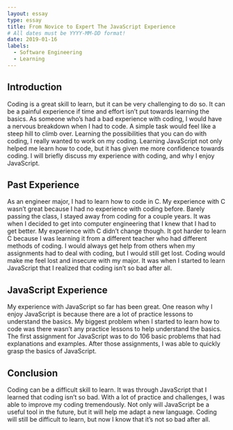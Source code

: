 ```yaml
---
layout: essay
type: essay
title: From Novice to Expert The JavaScript Experience
# All dates must be YYYY-MM-DD format!
date: 2019-01-16
labels:
  - Software Engineering
  - Learning
---
```

## Introduction
Coding is a great skill to learn, but it can be very challenging to do so. It can be a painful experience if time and effort isn’t put towards learning the basics. As someone who’s had a bad experience with coding, I would have a nervous breakdown when I had to code. A simple task would feel like a steep hill to climb over. Learning the possibilities that you can do with coding, I really wanted to work on my coding. Learning JavaScript not only helped me learn how to code, but it has given me more confidence towards coding. I will briefly discuss my experience with coding, and why I enjoy JavaScript.

## Past Experience
As an engineer major, I had to learn how to code in C. My experience with C wasn’t great because I had no experience with coding before. Barely passing the class, I stayed away from coding for a couple years. It was when I decided to get into computer engineering that I knew that I had to get better. My experience with C didn’t change though. It got harder to learn C because I was learning it from a different teacher who had different methods of coding. I would always get help from others when my assignments had to deal with coding, but I would still get lost. Coding would make me feel lost and insecure with my major. It was when I started to learn JavaScript that I realized that coding isn’t so bad after all.

## JavaScript Experience
My experience with JavaScript so far has been great. One reason why I enjoy JavaScript is because there are a lot of practice lessons to understand the basics. My biggest problem when I started to learn how to code was there wasn’t any practice lessons to help understand the basics. The first assignment for JavaScript was to do 106 basic problems that had explanations and examples. After those assignments, I was able to quickly grasp the basics of JavaScript. 

## Conclusion
Coding can be a difficult skill to learn. It was through JavaScript that I learned that coding isn’t so bad. With a lot of practice and challenges, I was able to improve my coding tremendously. Not only will JavaScript be a useful tool in the future, but it will help me adapt a new language. Coding will still be difficult to learn, but now I know that it’s not so bad after all.
